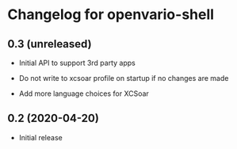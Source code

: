Changelog for openvario-shell
=============================

0.3 (unreleased)
----------------

- Initial API to support 3rd party apps

- Do not write to xcsoar profile on startup if no changes are made

- Add more language choices for XCSoar


0.2 (2020-04-20)
----------------

- Initial release
